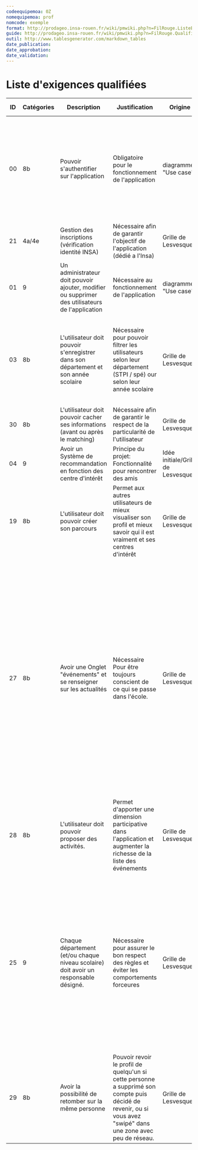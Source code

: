 ```yaml
---
codeequipemoa: 0Z
nomequipemoa: prof
nomcode: exemple
format: http://prodageo.insa-rouen.fr/wiki/pmwiki.php?n=FilRouge.ListeExigencesQualifiees 
guide: http://prodageo.insa-rouen.fr/wiki/pmwiki.php?n=FilRouge.QualifierExigence
outil: http://www.tablesgenerator.com/markdown_tables
date_publication:
date_approbation:
date_validation:
---
```


# Liste d'exigences qualifiées


| ID | Catégories | Description                                                                                     | Justification                                                                                                                                                   | Origine                            | Critères de satisfaction                                                                                                                                                                                                                                                                                                                                                                                                                                                                  | Contentement MOA | Mécontentement MOA | Exigences Dépendantes         | Exigences conflictuelles |
|----|------------|-------------------------------------------------------------------------------------------------|-----------------------------------------------------------------------------------------------------------------------------------------------------------------|------------------------------------|-------------------------------------------------------------------------------------------------------------------------------------------------------------------------------------------------------------------------------------------------------------------------------------------------------------------------------------------------------------------------------------------------------------------------------------------------------------------------------------------|------------------|--------------------|-------------------------------|--------------------------|
| 00 | 8b         | Pouvoir s'authentifier sur l'application                                                        | Obligatoire pour le fonctionnement de l'application                                                                                                             | diagramme "Use case"               | Un utilisateur entrant son nom d'utilisateur et son mot de passe doit pouvoir s'authentifier. Un utilisateur entrant un nom d'utilisateur et/ou mot de passe erroné ne doit pas pouvoir s'identifier                                                                                                                                                                                                                                                                                      | 5                | 5                  | Tous les autres exigences     |                          |
| 21 | 4a/4e      | Gestion des inscriptions (vérification identité INSA)                                           | Nécessaire afin de garantir l'objectif de l'application (dédié a l'Insa)                                                                                        | Grille de Lesvesques               | L'utilisateur doit se connecter à l'aide de son login de l'Insa.                                                                                                                                                                                                                                                                                                                                                                                                                          | 5                | 4                  | 21;01;03;30;04;19;27;28;25;29 |                          |
| 01 | 9          | Un administrateur doit pouvoir ajouter, modifier ou supprimer des utilisateurs de l'application | Nécessaire au fonctionnement de l'application                                                                                                                   | diagramme "Use case"               |                                                                                                                                                                                                                                                                                                                                                                                                                                                                                           | 4                | 4                  |                               |                          |
| 03 | 8b         | L'utilisateur doit pouvoir s'enregistrer dans son département et son année scolaire             | Nécessaire pour pouvoir filtrer les utilisateurs selon leur département (STPI / spé) our selon leur année scolaire                                              | Grille de Lesvesques               | L'utilisateur doit à sa première connexion choisir son département et année scolaire. Ensuite, l'utilisateur aura accès au contenu relatif à son département.                                                                                                                                                                                                                                                                                                                             | 5                | 4                  | 04;25                         | 00                       |
| 30 | 8b         | L'utilisateur doit pouvoir cacher ses informations (avant ou après le matching)                 | Nécessaire afin de garantir le respect de la particularité de l'utilisateur                                                                                     | Grille de Lesvesques               |                                                                                                                                                                                                                                                                                                                                                                                                                                                                                           | 4                | 2                  |                               |                          |
| 04 | 9          | Avoir un Système de recommandation en fonction des centre d'intérêt                             | Principe du projet: Fonctionnalité pour rencontrer des amis                                                                                                     | Idée initiale/Grille de Lesvesques |                                                                                                                                                                                                                                                                                                                                                                                                                                                                                           | 4                | 3                  | 29                            | 00;03                    |
| 19 | 8b         | L'utilisateur doit pouvoir créer son parcours                                                   | Permet aux autres utilisateurs de mieux visualiser son profil et mieux savoir qui il est vraiment et ses centres d'intérêt                                      | Grille de Lesvesques               | Un utilisateur enregistré et confirmé doit pouvoir créer son espace personnel et ajouter une ou plusieurs photos de lui.                                                                                                                                                                                                                                                                                                                                                                  | 3                | 1                  |                               |                          |
| 27 | 8b         | Avoir une Onglet "événements" et se renseigner sur les actualités                               | Nécessaire Pour être toujours conscient de ce qui se passe dans l'école.                                                                                        | Grille de Lesvesques               | Un utilisateur enregistré et confirmé doit pouvoir accéder aux différentes activités reliés à son école (et/ou particulièrement son département) et participer. Il doit pouvoir faire défiler une liste contenant les titres et les dates des événements (et éventuellement les photos) des activités qui vont se passer pendant ces événements. En cliquant sur un événement , il doit pouvoir voir s'afficher une page contenant les utilisateurs qui vont participer a cet événement.. | 4                | 3                  |                               |                          |
| 28 | 8b         | L'utilisateur doit pouvoir proposer des activités.                                              | Permet d'apporter une dimension participative dans l'application et augmenter la richesse de la liste des événements                                            | Grille de Lesvesques               | L'utilisateur peut proposer des ajouts ou modifications à la liste des événements.                                                                                                                                                                                                                                                                                                                                                                                                        | 5                | 4                  |                               |                          |
| 25 | 9          | Chaque département (et/ou chaque niveau scolaire) doit avoir un responsable désigné.            | Nécessaire pour assurer le bon respect des règles et éviter les comportements forceures                                                                         | Grille de Lesvesques               | un utilisateur doit pouvoir être désigné par un administrateur comme responsable d'un département. Il peut alors signaler des abus en cas de comportement inapproprié pour éviter de mauvaises rencontres, vérifier que les nouvelles demandes d'enregistrement proviennent bien des étudiants de même département.                                                                                                                                                                       | 4                | 4                  |                               | 03                       |
| 29 | 8b         | Avoir la possibilité de retomber sur la même personne                                           | Pouvoir revoir le profil de quelqu'un si cette personne a supprimé son compte puis décidé de revenir, ou si vous avez "swipé" dans une zone avec peu de réseau. | Grille de Lesvesques               |                                                                                                                                                                                                                                                                                                                                                                                                                                                                                           |                  |                    |                               |                          |
